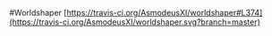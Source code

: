 #Worldshaper [https://travis-ci.org/AsmodeusXI/worldshaper#L374](https://travis-ci.org/AsmodeusXI/worldshaper.svg?branch=master)
